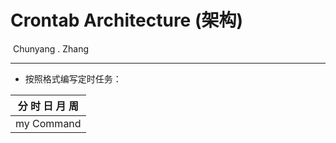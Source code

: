 # Crontab Architecture (架构)

​                                                                                                                                          Chunyang . Zhang

---

* 按照格式编写定时任务：

| 分 时 日 月 周 |
| -------------- |
| my Command     |

